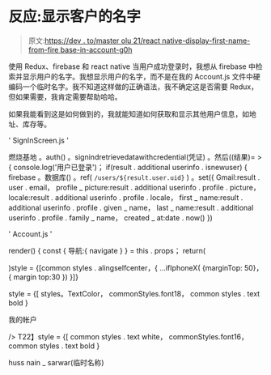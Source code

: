 # 反应:显示客户的名字

> 原文:[https://dev . to/master olu 21/react native-display-first-name-from-fire base-in-account-g0h](https://dev.to/masterolu21/reactnative-display-first-name-from-firebase-in-account-g0h)

使用 Redux、firebase 和 react native 当用户成功登录时，我想从 firebase 中检索并显示用户的名字。我想显示用户的名字，而不是在我的 Account.js 文件中硬编码一个临时名字。我不知道这样做的正确语法，我不确定这是否需要 Redux，但如果需要，我肯定需要帮助哈哈。

如果我能看到这是如何做到的，我就能知道如何获取和显示其他用户信息，如地址、库存等。

' SignInScreen.js '

燃烧基地
。auth()
。signindretrievedatawithcredential(凭证)
。然后((结果)= > {
console.log('用户已登录')；
if(result . additional userinfo . isnewuser)
{
firebase
。数据库()
。ref( `/users/${result.user.uid}` )
。set({
Gmail:result . user . email，
profile _ picture:result . additional userinfo . profile . picture，
locale:result . additional userinfo . profile . locale，
first _ name:result . additional userinfo . profile . given _ name，
last _ name:result . additional userinfo . profile . family _ name，
created _ at:date . now()
})

' Account.js '

render() {
const {
导航:{ navigate }
} = this . props；
return(

)style = {[common styles . alingselfcenter，{
...ifIphoneX(
{marginTop: 50}，
{ margin top:30 })
}]}
>
style = {[
styles。TextColor，
commonStyles.font18，
common styles . text bold
}
>
我的帐户

/>
T22】style = {[
common styles . text white，
commonStyles.font16，
common styles . text bold
}
>
huss nain _ sarwar(临时名称)